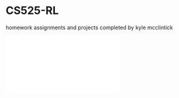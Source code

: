 # CS525-RL
homework assignments and projects completed by kyle mcclintick


![ScreenShot](rlfinalprj.pdf)


